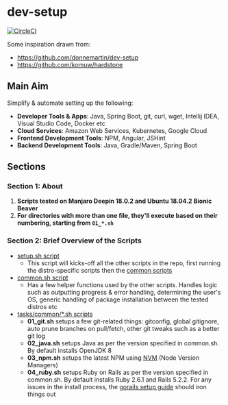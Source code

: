 dev-setup
============

[![CircleCI](https://circleci.com/gh/stephen2m/dev-setup.svg?style=svg)](https://circleci.com/gh/stephen2m/dev-setup)

Some inspiration drawn from:
- https://github.com/donnemartin/dev-setup
- https://github.com/komuw/hardstone

## Main Aim

Simplify & automate setting up the following:

* **Developer Tools & Apps**: Java, Spring Boot, git, curl, wget, Intellij IDEA, Visual Studio Code, Docker etc
* **Cloud Services**: Amazon Web Services, Kubernetes, Google Cloud
* **Frontend Development Tools**: NPM, Angular, JSHint
* **Backend Development Tools**: Java, Gradle/Maven, Spring Boot

## Sections

### Section 1: About

1. **Scripts tested on Manjaro Deepin 18.0.2 and Ubuntu 18.04.2 Bionic Beaver**
1. **For directories with more than one file, they'll execute based on their numbering, starting from `01_*.sh`**

### Section 2: Brief Overview of the Scripts 

* [setup.sh script](#setup-script)
    * This script will kicks-off all the other scripts in the repo, first running the distro-specific scripts then the [common scripts](#common-tasks-scripts)
* [common.sh script](#common-script)
    * Has a few helper functions used by the other scripts.  Handles logic such as outputting progress & error handling,
      determining the user's OS, generic handling of package installation between the tested distros etc
* [tasks/common/*.sh scripts](#common-tasks-scripts)
    * **01_git.sh** setups a few git-related things: gitconfig, global gitignore, auto prune branches on pull/fetch, 
       other git tweaks such as a better git log
    * **02_java.sh** setups Java as per the version specified in common.sh.  By default installs OpenJDK 8
    * **03_npm.sh** setups the latest NPM using [NVM](https://github.com/creationix/nvm) (Node Version Managers)
    * **04_ruby.sh** setups Ruby on Rails as per the version specified in common.sh.  By default installs Ruby 2.6.1 and Rails 5.2.2.
      For any issues in the install process, the [gorails setup guide](https://gorails.com/setup) should iron things out
